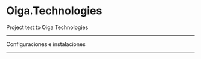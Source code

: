 # Oiga.Technologies
Project test to Oiga Technologies

______________________________________________

Configuraciones e instalaciones

______________________________________________
